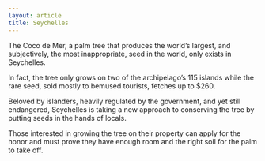 ```yaml
---
layout: article
title: Seychelles
---
```


The Coco de Mer, a palm tree that produces the world’s largest, and subjectively, the most inappropriate, seed in the world, only exists in Seychelles.

In fact, the tree only grows on two of the archipelago’s 115 islands while the rare seed, sold mostly to bemused tourists, fetches up to $260.

Beloved by islanders, heavily regulated by the government, and yet still endangered, Seychelles is taking a new approach to conserving the tree by putting seeds in the hands of locals.

Those interested in growing the tree on their property can apply for the honor and must prove they have enough room and the right soil for the palm to take off.
